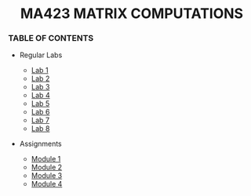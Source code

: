# <center> MA423 MATRIX COMPUTATIONS </center>

### TABLE OF CONTENTS
- Regular Labs
    - [Lab 1](https://github.com/ks147/MA423_Matrix_Computations/tree/master/Lab/Assignment1)
    - [Lab 2](https://github.com/ks147/MA423_Matrix_Computations/tree/master/Lab/Assignment2)
    - [Lab 3](https://github.com/ks147/MA423_Matrix_Computations/tree/master/Lab/Assignment3)
    - [Lab 4](https://github.com/ks147/MA423_Matrix_Computations/tree/master/Lab/Assignment4)
    - [Lab 5](https://github.com/ks147/MA423_Matrix_Computations/tree/master/Lab/Assignment5)
    - [Lab 6](https://github.com/ks147/MA423_Matrix_Computations/tree/master/Lab/Assignment6)
    - [Lab 7](https://github.com/ks147/MA423_Matrix_Computations/tree/master/Lab/Assignment7)
    - [Lab 8](https://github.com/ks147/MA423_Matrix_Computations/tree/master/Lab/Assignment8)

- Assignments
    - [Module 1](https://github.com/ks147/MA423_Matrix_Computations/tree/master/Lab/Module%201%20Lab)
    - [Module 2](https://github.com/ks147/MA423_Matrix_Computations/tree/master/Lab/Module%202%20Lab)
    - [Module 3](https://github.com/ks147/MA423_Matrix_Computations/tree/master/Lab/Module%203%20Lab)
    - [Module 4](https://github.com/ks147/MA423_Matrix_Computations/tree/master/Lab/Module%204%20Lab)
